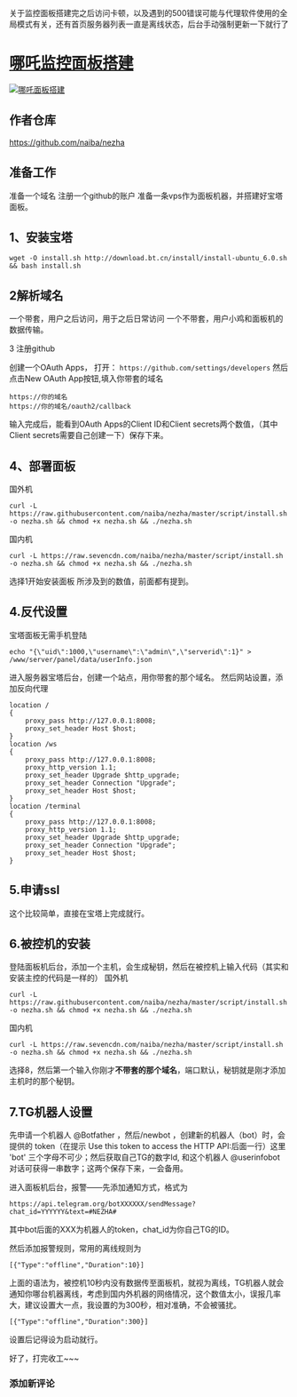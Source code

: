 关于监控面板搭建完之后访问卡顿，以及遇到的500错误可能与代理软件使用的全局模式有关，还有首页服务器列表一直是离线状态，后台手动强制更新一下就行了

# [哪吒监控面板搭建](https://ybfl.xyz/180.html)

[![哪吒面板搭建](https://res.cloudinary.com/marcomontalbano/image/upload/v1636208641/video_to_markdown/images/youtube--V2mECAp6Iso-c05b58ac6eb4c4700831b2b3070cd403.jpg)](https://youtu.be/V2mECAp6Iso)

## 作者仓库

https://github.com/naiba/nezha

## 准备工作

准备一个域名
注册一个github的账户
准备一条vps作为面板机器，并搭建好宝塔面板。

## 1、安装宝塔

```
wget -O install.sh http://download.bt.cn/install/install-ubuntu_6.0.sh && bash install.sh
```

## 2解析域名

一个带套，用户之后访问，用于之后日常访问
一个不带套，用户小鸡和面板机的数据传输。

3 注册github

创建一个OAuth Apps，
打开：
`https://github.com/settings/developers` 然后点击New OAuth App按钮,填入你带套的域名

```
https://你的域名
https://你的域名/oauth2/callback
```

输入完成后，能看到OAuth Apps的Client ID和Client secrets两个数值，（其中Client secrets需要自己创建一下）保存下来。

## 4、部署面板

国外机

```
curl -L https://raw.githubusercontent.com/naiba/nezha/master/script/install.sh -o nezha.sh && chmod +x nezha.sh && ./nezha.sh
```

国内机

```
curl -L https://raw.sevencdn.com/naiba/nezha/master/script/install.sh -o nezha.sh && chmod +x nezha.sh && ./nezha.sh
```

选择1开始安装面板
所涉及到的数值，前面都有提到。

## 4.反代设置

宝塔面板无需手机登陆

```
echo "{\"uid\":1000,\"username\":\"admin\",\"serverid\":1}" > /www/server/panel/data/userInfo.json
```

进入服务器宝塔后台，创建一个站点，用你带套的那个域名。
然后网站设置，添加反向代理

```
location /
{
    proxy_pass http://127.0.0.1:8008;
    proxy_set_header Host $host;
}
location /ws
{
    proxy_pass http://127.0.0.1:8008;
    proxy_http_version 1.1;
    proxy_set_header Upgrade $http_upgrade;
    proxy_set_header Connection "Upgrade";
    proxy_set_header Host $host;
}
location /terminal
{
    proxy_pass http://127.0.0.1:8008;
    proxy_http_version 1.1;
    proxy_set_header Upgrade $http_upgrade;
    proxy_set_header Connection "Upgrade";
    proxy_set_header Host $host;
}
```

## 5.申请ssl

这个比较简单，直接在宝塔上完成就行。

## 6.被控机的安装

登陆面板机后台，添加一个主机，会生成秘钥，然后在被控机上输入代码（其实和安装主控的代码是一样的）
国外机

```
curl -L https://raw.githubusercontent.com/naiba/nezha/master/script/install.sh -o nezha.sh && chmod +x nezha.sh && ./nezha.sh
```

国内机

```
curl -L https://raw.sevencdn.com/naiba/nezha/master/script/install.sh -o nezha.sh && chmod +x nezha.sh && ./nezha.sh
```

选择8，然后第一个输入你刚才**不带套的那个域名**，端口默认，秘钥就是刚才添加主机时的那个秘钥。

## 7.TG机器人设置

先申请一个机器人 @Botfather ，然后/newbot ，创建新的机器人（bot）时，会提供的 token（在提示 Use this token to access the HTTP API:后面一行）这里 'bot' 三个字母不可少；然后获取自己TG的数字Id, 和这个机器人 @userinfobot 对话可获得一串数字；这两个保存下来，一会备用。

进入面板机后台，报警——先添加通知方式，格式为

```
https://api.telegram.org/botXXXXXX/sendMessage?chat_id=YYYYYY&text=#NEZHA#
```

其中bot后面的XXX为机器人的token，chat_id为你自己TG的ID。

然后添加报警规则，常用的离线规则为

```
[{"Type":"offline","Duration":10}]
```

上面的语法为，被控机10秒内没有数据传至面板机，就视为离线，TG机器人就会通知你哪台机器离线，考虑到国内外机器的网络情况，这个数值太小，误报几率大，建议设置大一点，我设置的为300秒，相对准确，不会被骚扰。

```
[{"Type":"offline","Duration":300}]
```

设置后记得设为启动就行。

好了，打完收工~~~

### 添加新评论


